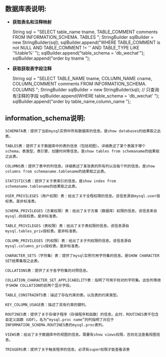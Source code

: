 数据库表说明:
------------------------------
* **获取表名和注释映射**

	String sql = "SELECT table_name tname, TABLE_COMMENT comments FROM INFORMATION_SCHEMA. TABLES ";
	StringBuilder sqlBuilder = new StringBuilder(sql);
	sqlBuilder.append("WHERE TABLE_COMMENT is not NULL AND TABLE_COMMENT != '' AND TABLE_TYPE LIKE '%table%' ");
	sqlBuilder.append("table_schema = 'db_wechat'");
	sqlBuilder.append("order by tname ");
* **获取获取表字段注释**

	String sql = "SELECT TABLE_NAME tname, COLUMN_NAME cname, 	COLUMN_COMMENT comments FROM INFORMATION_SCHEMA. COLUMNS ";
	StringBuilder sqlBuilder = new StringBuilder(sql);
	// 只查询有注释的字段
	sqlBuilder.append(WHERE table_schema = 'db_wechat' ");
	sqlBuilder.append("order by table_name,column_name ");
	
information_schema说明:
------------------------------	
	SCHEMATA表：提供了当前mysql实例中所有数据库的信息。是show databases的结果取之此表。

	TABLES表：提供了关于数据库中的表的信息（包括视图）。详细表述了某个表属于哪个schema，表类型，表引擎，创建时间等信息。是show tables from schemaname的结果取之此表。

	COLUMNS表：提供了表中的列信息。详细表述了某张表的所有列以及每个列的信息。是show columns from schemaname.tablename的结果取之此表。

	STATISTICS表：提供了关于表索引的信息。是show index from schemaname.tablename的结果取之此表。

	USER_PRIVILEGES（用户权限）表：给出了关于全程权限的信息。该信息源自mysql.user授权表。是非标准表。

	SCHEMA_PRIVILEGES（方案权限）表：给出了关于方案（数据库）权限的信息。该信息来自mysql.db授权表。是非标准表。

	TABLE_PRIVILEGES（表权限）表：给出了关于表权限的信息。该信息源自mysql.tables_priv授权表。是非标准表。

	COLUMN_PRIVILEGES（列权限）表：给出了关于列权限的信息。该信息源自mysql.columns_priv授权表。是非标准表。

	CHARACTER_SETS（字符集）表：提供了mysql实例可用字符集的信息。是SHOW CHARACTER SET结果集取之此表。

	COLLATIONS表：提供了关于各字符集的对照信息。

	COLLATION_CHARACTER_SET_APPLICABILITY表：指明了可用于校对的字符集。这些列等效于SHOW COLLATION的前两个显示字段。

	TABLE_CONSTRAINTS表：描述了存在约束的表。以及表的约束类型。

	KEY_COLUMN_USAGE表：描述了具有约束的键列。

	ROUTINES表：提供了关于存储子程序（存储程序和函数）的信息。此时，ROUTINES表不包含自定义函数（UDF）。名为“mysql.proc name”的列指明了对应于INFORMATION_SCHEMA.ROUTINES表的mysql.proc表列。

	VIEWS表：给出了关于数据库中的视图的信息。需要有show views权限，否则无法查看视图信息。

	TRIGGERS表：提供了关于触发程序的信息。必须有super权限才能查看该表